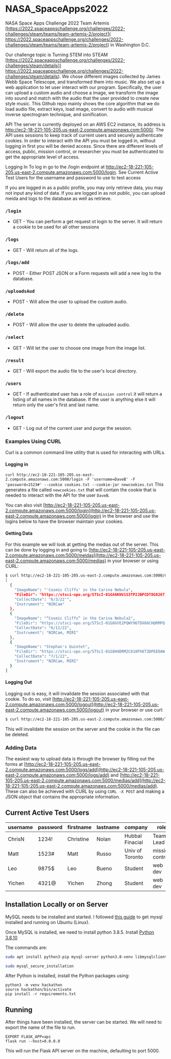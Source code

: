 # NASA_SpaceApps2022
NASA Space Apps Challenge 2022
Team Artemis [https://2022.spaceappschallenge.org/challenges/2022-challenges/steam/teams/team-artemis-2/project]( https://2022.spaceappschallenge.org/challenges/2022-challenges/steam/teams/team-artemis-2/project) in Washington D.C.

Our challenge topic is Turning STEM into STEAM [https://2022.spaceappschallenge.org/challenges/2022-challenges/steam/details]( https://2022.spaceappschallenge.org/challenges/2022-challenges/steam/details). We chose different images collected by James Webb Space Telescope, and transformed them into music. We also set up a web application to let user interact with our program. Specifically, the user can upload a custom audio and choose a image, we transform the image into sound and match with the audio that the user provided to create new style music. This Github repo mainly shows the core algorithm that we do load audio file, extract keys, load image, convert to audio with musical inverse spectrogram technique, and sonification.







API
The server is currently deployed on an AWS EC2 instance, its address is http://ec2-18-221-105-205.us-east-2.compute.amazonaws.com:5000/. The API uses sessions to keep track of current users and securely authenticate cookies. In order to interact with the API you must be logged in, without logging in first you will be denied access. Since there are different levels of access, public, mission control, or researcher you must be authenticated to get the appropriate level of access.

Logging In
To log in go to the /login endpoint at http://ec2-18-221-105-205.us-east-2.compute.amazonaws.com:5000/login. See Current Active Test Users for the username and password to use to test access

If you are logged in as a public profile, you may only retrieve data, you may not input any kind of data. If you are logged in as not public, you can upload meida and logs to the database as well as retrieve.

### `/login`
- GET - You can perform a get request ot login to the server. It will return a cookie to be used for all other sessions

### `/logs`
- GET - Will return all of the logs.

### `/logs/add`
- POST - Either POST JSON or a Form requests will add a new log to the database.

### `/uploadsAud`
- POST - Will allow the user to upload the custom audio.

### `/delete`
- POST - Will allow the user to delete the uploaded audio.

### `/select`
- GET - Will let the user to choose one image from the image list.

### `/result`
- GET - Will export the audio file to the user's local directory.

### `/users`
- GET - If authenticated user has a role of `mission control` it will return a listing of all names in the database. If the user is anything else it will return only the user's first and last name.

### `/logout`
- GET - Log out of the current user and purge the session.




### Examples Using CURL
Curl is a common command line utility that is used for interacting with URLs.

#### Logging in
`curl http://ec2-18-221-105-205.us-east-2.compute.amazonaws.com:5000/login -F 'username=DaveB' -F 'password=1523#' --cookie cookies.txt --cookie-jar newcookies.txt` 
This generates a file called `newcookies.txt` that will contain the cookie that is needed to interact with the API for the user `DaveB`.

You can also visit [http://ec2-18-221-105-205.us-east-2.compute.amazonaws.com:5000/login](http://ec2-18-221-105-205.us-east-2.compute.amazonaws.com:5000/login) in the browser and use the logins below to have the browser maintain your cookies. 

#### Getting Data

For this example we will look at getting the medias out of the server.
This can be done by logging in and going to [http://ec2-18-221-105-205.us-east-2.compute.amazonaws.com:5000/meidas](http://ec2-18-221-105-205.us-east-2.compute.amazonaws.com:5000/medias) in your browser or using CURL:

```bash
$ curl http://ec2-18-221-105-205.us-east-2.compute.amazonaws.com:5000/meidas --cookie newcookies.txt
[
  {
    "ImageName": "'Cosmic Cliffs' in the Carina Nebula",
    "FileDir": "https://stsci-opo.org/STScI-01GA6KNV1S3TP2JBPCDT8G826T.png",
    "CollectDate": "6/3/22'",
    "Instrument": "NIRCam"
  },
  {
    "ImageName": "“Cosmic Cliffs” in the Carina Nebula2",
    "FileDir": "https://stsci-opo.org/STScI-01G8GYE2PQWY96TDX66CHQRMPQ.png",
    "CollectDate": "6/11/22",
    "Instrument": "NIRCam, MIRI"
  },
  {
    "ImageName": "Stephan's Quintet",
    "FileDir": "https://stsci-opo.org/STScI-01G8H4DRM2C010PX6T3DPEEDAW.png",
    "CollectDate": "7/1/22",
    "Instrument": "NIRCam, MIRI"
  }
]
```

#### Logging Out

Logging out is easy, it will invalidate the session associated with that cookie.
To do so, visit [http://ec2-18-221-105-205.us-east-2.compute.amazonaws.com:5000/logout](http://ec2-18-221-105-205.us-east-2.compute.amazonaws.com:5000/logout) in your browser or use curl:

```bash
$ curl http://ec2-18-221-105-205.us-east-2.compute.amazonaws.com:5000/logout --cookie newcookies.txt
```

This will invalidate the session on the server and the cookie in the file can be deleted.


### Adding Data

The easiest way to upload data is through the browser by filling out the forms at [http://ec2-18-221-105-205.us-east-2.compute.amazonaws.com:5000/logs/add](http://ec2-18-221-105-205.us-east-2.compute.amazonaws.com:5000/logs/add) and [http://ec2-18-221-105-205.us-east-2.compute.amazonaws.com:5000/medias/add](http://ec2-18-221-105-205.us-east-2.compute.amazonaws.com:5000/medias/add).
These can also be achieved with CURL by using `CURL -X POST` and making a JSON object that contains the appropriate information.

## Current Active Test Users

| username | password | firstname | lastname  | company         | role            |
|----------|----------|-----------|-----------|-----------------|-----------------|
| ChrisN   | 1234!    | Christine | Nolan     | Hubbal Finacial | Team Lead       |
| Matt     | 1523#    | Matt      | Russo     | Univ of Toronto | mission control |
| Leo      | 9875$    | Leo       | Bueno     | Student         | web dev         |
| Yichen   | 4321@    | Yichen    | Zhong     | Student         | web dev         |


## Installation Locally or on Server

MySQL needs to be installed and started.
I followed [this guide](https://www.digitalocean.com/community/tutorials/how-to-install-mysql-on-ubuntu-20-04) to get mysql installed and running on Ubuntu (Linux).

Once MySQL is installed, we need to install python 3.8.5.
Install [Python 3.8.10](https://www.python.org/downloads/release/python-3810/)

The commands are:

```bash
sudo apt install python3-pip mysql-server python3.8-venv libmysqlclient-dev default-libmysqlclient-dev

sudo mysql_secure_installation
```

After Python is installed, install the Python packages using:

```shell
python3 -m venv hackathon 
source hackathon/bin/activate
pip install -r requirements.txt
```

## Running

After things have been installed, the server can be started.
We will need to export the name of the file to run.

```shell
EXPORT FLASK_APP=api
flask run --host=0.0.0.0
```

This will run the Flask API server on the machine, defaulting to port 5000.
